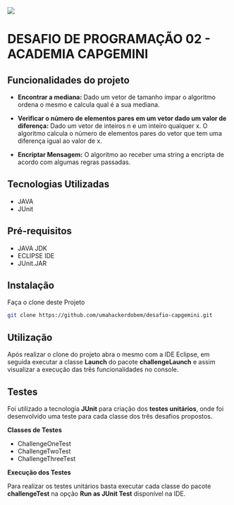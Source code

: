 ![](http://capgemini.proway.com.br/assets/img/logo-capgemini.png)

# DESAFIO DE PROGRAMAÇÃO 02 - ACADEMIA CAPGEMINI 


## Funcionalidades do projeto

- __Encontrar a mediana:__ Dado um vetor de tamanho ímpar o algoritmo ordena o mesmo e calcula qual é a sua mediana.

- __Verificar o número de elementos pares em um vetor dado um valor de diferença:__ Dado um vetor de inteiros n e um inteiro qualquer x. O algoritmo calcula o número de elementos pares do vetor que tem uma diferença igual ao valor de x.
- __Encriptar Mensagem:__ O algoritmo ao receber uma string a encripta  de acordo com algumas regras passadas.

## Tecnologias Utilizadas
- JAVA
- JUnit

## Pré-requisitos
- JAVA JDK
- ECLIPSE IDE
- JUnit.JAR

## Instalação

Faça o clone deste Projeto

```bash
git clone https://github.com/umahackerdobem/desafio-capgemini.git
```

## Utilização
Após realizar o clone do projeto abra o mesmo com a IDE Eclipse, em seguida executar a classe __Launch__ do pacote __challengeLaunch__ e assim visualizar a execução das três funcionalidades no console.

## Testes

Foi utilizado a tecnologia __JUnit__ para criação dos __testes unitários__, onde foi desenvolvido uma teste para cada classe dos três desafios propostos.

__Classes de Testes__
- ChallengeOneTest
- ChallengeTwoTest
- ChallengeThreeTest

__Execução dos Testes__

Para realizar os testes unitários basta executar cada classe do pacote __challengeTest__ na opção __Run as JUnit Test__ disponível na IDE.
